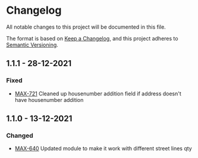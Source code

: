 # Changelog
All notable changes to this project will be documented in this file.

The format is based on [Keep a Changelog](https://keepachangelog.com/en/1.0.0/),
and this project adheres to [Semantic Versioning](https://semver.org/spec/v2.0.0.html).

## 1.1.1 - 28-12-2021
### Fixed
- [MAX-721](https://app.clickup.com/t/1y7qzta) Cleaned up housenumber addition field if address doesn't have housenumber addition 
 
## 1.1.0 - 13-12-2021
### Changed
- [MAX-640](https://app.clickup.com/t/1x5b9k3) Updated module to make it work with different street lines qty
